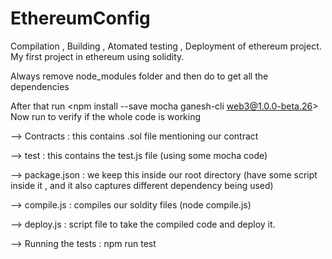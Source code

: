 # EthereumConfig
Compilation , Building , Atomated testing , Deployment of ethereum project. My first project in ethereum using solidity.


Always remove node_modules folder and then do <node install updates> to get all the dependencies

After that run <npm install --save mocha ganesh-cli web3@1.0.0-beta.26>
Now run <npm run test> to verify if the whole code is working


 --> Contracts : this contains .sol file mentioning our contract
 
 --> test : this contains the test.js file (using some mocha code)
 
 --> package.json : we keep this inside our root directory (have some script inside it , and it also captures different dependency being used)
 
 --> compile.js : compiles our soldity files (node compile.js)
 
 --> deploy.js : script file to take the compiled code and deploy it.
 
--> Running the tests : npm run test

